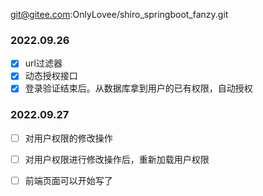git@gitee.com:OnlyLovee/shiro_springboot_fanzy.git

### 2022.09.26

-[x] url过滤器
-[x] 动态授权接口
-[x] 登录验证结束后。从数据库拿到用户的已有权限，自动授权

### 2022.09.27

-[ ] 对用户权限的修改操作
-[ ] 对用户权限进行修改操作后，重新加载用户权限
-[ ] 前端页面可以开始写了

    